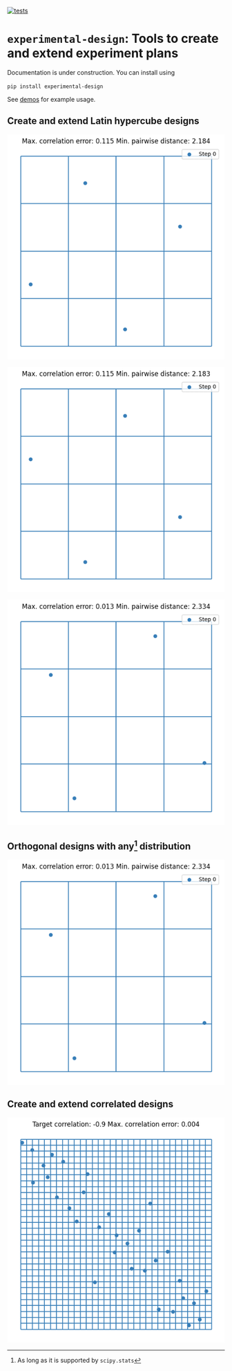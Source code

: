 [![tests](https://github.com/canbooo/experimental-design/actions/workflows/tests.yml/badge.svg)](https://github.com/canbooo/experimental-design/actions/workflows/tests.yml)

# `experimental-design`: Tools to create and extend experiment plans

Documentation is under construction. You can install using

`pip install experimental-design`

See  [demos](./demos) for example usage.

## Create and extend Latin hypercube designs

![LHS extension by doubling](./media/lhs_extension_by_doubling.gif)

![LHS extension one by one](./media/lhs_extension_by_constant.gif)

![Local LHS extension](./media/lhs_extension_local.gif)

## Orthogonal designs with any[^1] distribution

![OS extension by doubling](./media/os_extension_by_doubling.gif)

[^1]: As long as it is supported by `scipy.stats`

## Create and extend correlated designs

![Correlated LHS](./media/lhs_correlation.gif)
